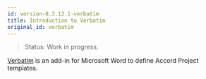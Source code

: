```yaml
---
id: version-0.3.12.1-verbatim
title: Introduction to Verbatim
original_id: verbatim
---
```


> Status: Work in progress.

[Verbatim](https://github.com/accordproject/cicero-word-add-in) is an add-in for Microsoft Word to define Accord Project templates.